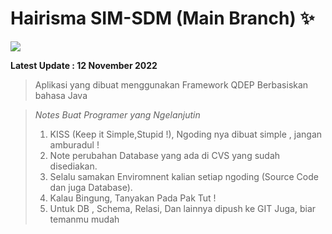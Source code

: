 # Hairisma SIM-SDM (Main Branch) ✨
<img src="{https://img.shields.io/badge/HTML5-E34F26?style=for-the-badge&logo=html5&logoColor=white}" />

**Latest Update : 12 November 2022**


>Aplikasi yang dibuat menggunakan Framework QDEP Berbasiskan bahasa Java
 
> *Notes Buat Programer yang Ngelanjutin* 
> 1. KISS (Keep it Simple,Stupid !), Ngoding nya dibuat simple , jangan amburadul !
> 2. Note perubahan Database yang ada di CVS yang sudah disediakan.
> 3. Selalu samakan Enviromnent kalian setiap ngoding (Source Code dan juga Database).
> 4. Kalau Bingung, Tanyakan Pada Pak Tut !
> 5. Untuk DB , Schema, Relasi, Dan lainnya dipush ke GIT Juga, biar temanmu mudah
